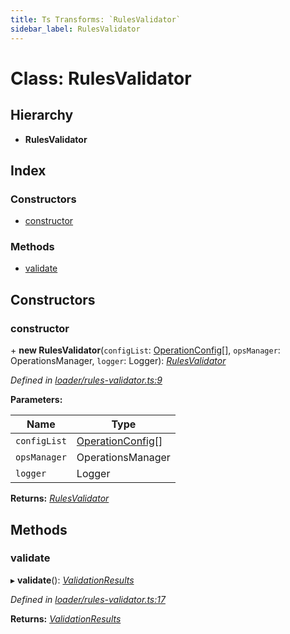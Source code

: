 ```yaml
---
title: Ts Transforms: `RulesValidator`
sidebar_label: RulesValidator
---
```


# Class: RulesValidator

## Hierarchy

* **RulesValidator**

## Index

### Constructors

* [constructor](rulesvalidator.md#constructor)

### Methods

* [validate](rulesvalidator.md#validate)

## Constructors

###  constructor

\+ **new RulesValidator**(`configList`: [OperationConfig](../overview.md#operationconfig)[], `opsManager`: OperationsManager, `logger`: Logger): *[RulesValidator](rulesvalidator.md)*

*Defined in [loader/rules-validator.ts:9](https://github.com/terascope/teraslice/blob/0ae31df4/packages/ts-transforms/src/loader/rules-validator.ts#L9)*

**Parameters:**

Name | Type |
------ | ------ |
`configList` | [OperationConfig](../overview.md#operationconfig)[] |
`opsManager` | OperationsManager |
`logger` | Logger |

**Returns:** *[RulesValidator](rulesvalidator.md)*

## Methods

###  validate

▸ **validate**(): *[ValidationResults](../interfaces/validationresults.md)*

*Defined in [loader/rules-validator.ts:17](https://github.com/terascope/teraslice/blob/0ae31df4/packages/ts-transforms/src/loader/rules-validator.ts#L17)*

**Returns:** *[ValidationResults](../interfaces/validationresults.md)*
